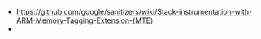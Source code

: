 - https://github.com/google/sanitizers/wiki/Stack-instrumentation-with-ARM-Memory-Tagging-Extension-(MTE)
- 